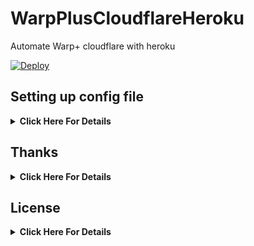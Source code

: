 # WarpPlusCloudflareHeroku

Automate Warp+ cloudflare with heroku

[![Deploy](https://www.herokucdn.com/deploy/button.svg)](https://heroku.com/deploy?template=https://github.com/HuzunluArtemis/WarpPlusCloudflareHeroku)

## Setting up config file
<details>
    <summary><b>Click Here For Details</b></summary><br>
  
- `WARP_ID`: Your warp+ id. Like: `asdf51saf15sa1d-as2d6f26a-31asd-aasd`
- `THREAD_COUNT`: Thread count. Example: `642542`

</details>

## Thanks
<details>
    <summary><b>Click Here For Details</b></summary>
    <br>
Thanks to original developer: <a href="https://github.com/teppyboy/warp-plus-cloudflare">teppyboy &  ALIILAPRO</a> 
</details>


## License
<details>
    <summary><b>Click Here For Details</b></summary>
  <br>
  <a href="https://www.gnu.org/licenses/gpl-3.0.en.html">
  <img src="https://www.gnu.org/graphics/gplv3-127x51.png" alt="GNU GPLv3 Image">
</a>
<br><br>
WarpPlusCloudflareHeroku is Free Software: You can use, study share and improve it at your
will. Specifically you can redistribute and/or modify it under the terms of the 
  <a href="https://www.gnu.org/licenses/gpl.html">GNU General Public License</a> 
  as published by the Free Software Foundation, either version 3 of the License, 
  or (at your option) any later version.
</details>
